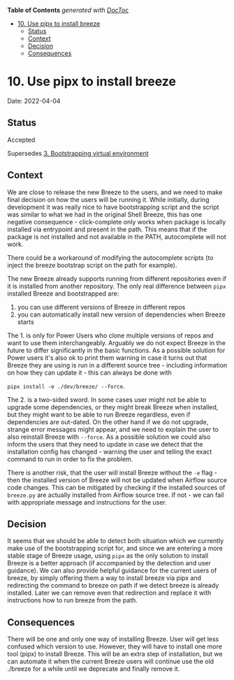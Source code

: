 <!--
 Licensed to the Apache Software Foundation (ASF) under one
 or more contributor license agreements.  See the NOTICE file
 distributed with this work for additional information
 regarding copyright ownership.  The ASF licenses this file
 to you under the Apache License, Version 2.0 (the
 "License"); you may not use this file except in compliance
 with the License.  You may obtain a copy of the License at

   http://www.apache.org/licenses/LICENSE-2.0

 Unless required by applicable law or agreed to in writing,
 software distributed under the License is distributed on an
 "AS IS" BASIS, WITHOUT WARRANTIES OR CONDITIONS OF ANY
 KIND, either express or implied.  See the License for the
 specific language governing permissions and limitations
 under the License.
 -->

<!-- START doctoc generated TOC please keep comment here to allow auto update -->
<!-- DON'T EDIT THIS SECTION, INSTEAD RE-RUN doctoc TO UPDATE -->
**Table of Contents**  *generated with [DocToc](https://github.com/thlorenz/doctoc)*

- [10. Use pipx to install breeze](#10-use-pipx-to-install-breeze)
  - [Status](#status)
  - [Context](#context)
  - [Decision](#decision)
  - [Consequences](#consequences)

<!-- END doctoc generated TOC please keep comment here to allow auto update -->

# 10. Use pipx to install breeze

Date: 2022-04-04

## Status

Accepted

Supersedes [3. Bootstrapping virtual environment](0003-bootstrapping-virtual-environment.md)

## Context

We are close to release the new Breeze to the users, and we need to make
final decision on how the users will be running it. While initially,
during development it was really nice to have bootstrapping script and the
script was similar to what we had in the original Shell Breeze, this has
one negative consequence - click-complete only works when package is
locally installed via entrypoint and present in the path. This means that if
the package is not installed and not available in the PATH, autocomplete will
not work.

There could be a workaround of modifying the autocomplete scripts (to inject the
breeze bootstrap script on the path for example).

The new Breeze already supports running from different repositories even if it
is installed from another repository. The only real difference between `pipx`
installed Breeze and bootstrapped are:

1. you can use different versions of Breeze in different repos
2. you can automatically install new version of dependencies when Breeze starts

The 1. is only for Power Users who clone multiple versions of repos and want to
use them interchangeably. Arguably we do not expect Breeze in the future to
differ significantly in the basic functions. As a possible solution for Power
users it's also ok to print them warning in case it turns out that Breeze they
are using is run in a different source tree - including information on how they
can update it - this can always be done with

`pipx install -e ./dev/breeze/ --force`.

The 2. is a two-sided sword. In some cases user might not be able to upgrade
some dependencies, or they might break Breeze when installed, but they might
want to be able to run Breeze regardless, even if dependencies are out-dated. On
the other hand if we do not upgrade, strange error messages might appear, and
we need to explain the user to also reinstall Breeze with `--force`. As a
possible solution we could also inform the users that they need to update in
case we detect that the installation config has changed - warning the
user and telling the exact command to run in order to fix the problem.

There is another risk, that the user will install Breeze without
the `-e` flag - then the installed version of Breeze will not be updated
when Airflow source code changes. This can be mitigated by checking if
the installed sources of `breeze.py` are actually installed from Airflow
source tree. If not - we can fail with appropriate message and instructions
for the user.

## Decision

It seems that we should be able to detect both situation which we currently
make use of the bootstrapping script for, and since we are entering a more
stable stage of Breeze usage, using `pipx` as the only solution to install
Breeze is a better approach (if accompanied by the detection and user
guidance). We can also provide helpful guidance for the current users
of breeze, by simply offering them a way to install breeze via pipx and
redirecting the command to breeze on path if we detect breeze is already
installed. Later we can remove even that redirection and replace it with
instructions how to run breeze from the path.

## Consequences

There will be one and only one way of installing Breeze. User will get less
confused which version to use. However, they will have to install one more
tool (pipx) to install Breeze. This will be an extra step of installation,
but we can automate it when the current Breeze users will continue use
the old ./breeze for a while until we deprecate and finally remove it.
